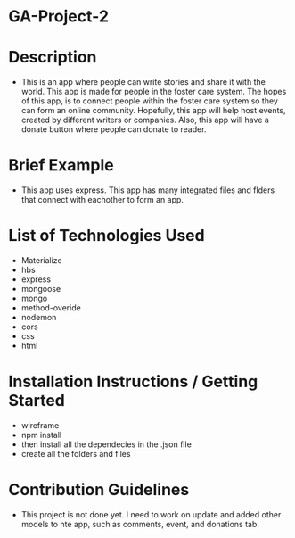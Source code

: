 # GA-Project-2




# Description

- This is an app where people can write stories and share it with the world. This app is made for people in the foster care system. The hopes of this app, is to connect people within the foster care system so they can form an online community. Hopefully, this app will help host events, created by different writers or companies. Also, this app will have a donate button where people can donate to reader. 

# Brief Example
- This app uses express. This app has many integrated files and flders that connect with eachother to form an app.


# List of Technologies Used
- Materialize 
- hbs
- express
- mongoose
- mongo 
- method-overide 
- nodemon
- cors
- css 
- html 

# Installation Instructions / Getting Started
- wireframe
- npm install
- then install all the dependecies in the .json file
- create all the folders and files 

# Contribution Guidelines

- This project is not done yet. I need to work on update and added other models to hte app, such as comments, event, and donations tab. 
